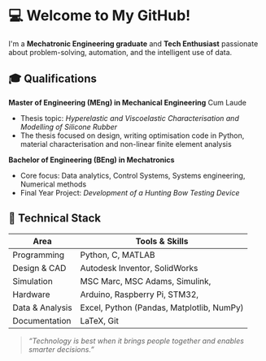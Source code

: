 # 💻 Welcome to My GitHub!
I'm a **Mechatronic Engineering graduate** and **Tech Enthusiast** passionate about problem-solving, automation, and the intelligent use of data.

## 🎓 Qualifications
**Master of Engineering (MEng) in Mechanical Engineering** Cum Laude
  - Thesis topic: *Hyperelastic and Viscoelastic Characterisation and Modelling of Silicone Rubber*
  - The thesis focused on design, writing optimisation code in Python, material characterisation and non-linear finite element analysis

**Bachelor of Engineering (BEng) in Mechatronics**
  - Core focus: Data analytics, Control Systems, Systems engineering, Numerical methods
  - Final Year Project: *Development of a Hunting Bow Testing Device*
## 🔧 Technical Stack

| Area            | Tools & Skills                               |
|-----------------|----------------------------------------------|
| Programming     | Python, C, MATLAB                            |
| Design & CAD    | Autodesk Inventor, SolidWorks                |
| Simulation      | MSC Marc, MSC Adams, Simulink,               |
| Hardware        | Arduino, Raspberry Pi, STM32,                |
| Data & Analysis | Excel, Python (Pandas, Matplotlib, NumPy)    |
| Documentation   | LaTeX, Git                                   |

> _“Technology is best when it brings people together and enables smarter decisions.”_
<!--
**kamogelodes-sudo/kamogelodes-sudo** is a ✨ _special_ ✨ repository because its `README.md` (this file) appears on your GitHub profile.

Here are some ideas to get you started:

- 🔭 I’m currently working on ...
- 🌱 I’m currently learning ...
- 👯 I’m looking to collaborate on ...
- 🤔 I’m looking for help with ...
- 💬 Ask me about ...
- 📫 How to reach me: ...
- 😄 Pronouns: ...
- ⚡ Fun fact: ...
-->
